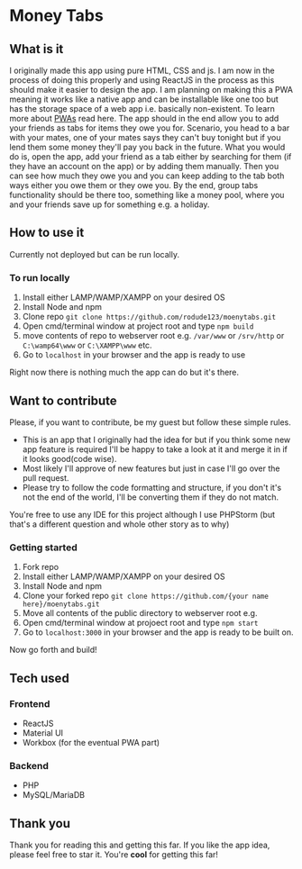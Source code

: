 # Money Tabs

## What is it

I originally made this app using pure HTML, CSS and js. I am now in the process of doing this properly and using ReactJS
in the process as this should make it easier to design the app. I am planning on making this a PWA meaning it works like
a native app and can be installable like one too but has the storage space of a web app i.e. basically non-existent. To
learn more about [PWAs](https://web.dev/progressive-web-apps/) read here. The app should in the end allow you to add
your friends as tabs for items they owe you for. Scenario, you head to a bar with your mates, one of your mates says
they can't buy tonight but if you lend them some money they'll pay you back in the future. What you would do is, open
the app, add your friend as a tab either by searching for them (if they have an account on the app) or by adding them
manually. Then you can see how much they owe you and you can keep adding to the tab both ways either you owe them or
they owe you. By the end, group tabs functionality should be there too, something like a money pool, where you and your
friends save up for something e.g. a holiday.

## How to use it

Currently not deployed but can be run locally.

### To run locally

1. Install either LAMP/WAMP/XAMPP on your desired OS
2. Install Node and npm
3. Clone repo `git clone https://github.com/rodude123/moenytabs.git`
4. Open cmd/terminal window at project root and type `npm build`
5. move contents of repo to webserver root e.g. `/var/www` or `/srv/http` or `C:\wamp64\www` or `C:\XAMPP\www` etc.
6. Go to `localhost` in your browser and the app is ready to use

Right now there is nothing much the app can do but it's there.

## Want to contribute

Please, if you want to contribute, be my guest but follow these simple rules.

* This is an app that I originally had the idea for but if you think some new app feature is required I'll be happy to
  take a look at it and merge it in if it looks good(code wise).
* Most likely I'll approve of new features but just in case I'll go over the pull request.
* Please try to follow the code formatting and structure, if you don't it's not the end of the world, I'll be converting
  them if they do not match.

You're free to use any IDE for this project although I use PHPStorm (but that's a different question and whole other
story as to why)

### Getting started

1. Fork repo
2. Install either LAMP/WAMP/XAMPP on your desired OS
3. Install Node and npm
4. Clone your forked repo `git clone https://github.com/{your name here}/moenytabs.git`
5. Move all contents of the public directory to webserver root e.g.
6. Open cmd/terminal window at projoect root and type `npm start`
7. Go to `localhost:3000` in your browser and the app is ready to be built on.

Now go forth and build!

## Tech used

### Frontend

* ReactJS
* Material UI
* Workbox (for the eventual PWA part)

### Backend

* PHP
* MySQL/MariaDB

## Thank you

Thank you for reading this and getting this far. If you like the app idea, please feel free to star it. You're **cool**
for getting this far!
